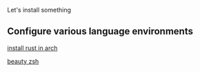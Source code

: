 Let's install something

## Configure various language environments

[install rust in arch](./rust_install.sh)

[beauty zsh](./beauty_zsh.md)
